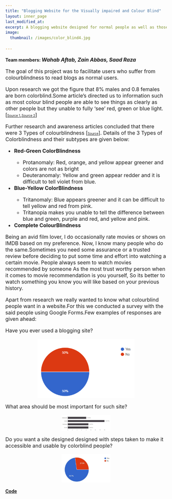 ```yaml
---
title: "Blogging Website for the Visually impaired and Colour Blind"
layout: inner_page
last_modified_at:
excerpt: A blogging website designed for normal people as well as those who are visually impaired or suffer from color-blindness.
image: 
  thumbnail: /images/color_blind4.jpg

---
```

<style>
ul,li,p{font-size:16px;}  
  
img{     
display: block;
margin-left: auto;
margin-right: auto;
max-width: 30%;
max-height: 30%;
    }
.bar{     
max-width: 60%;
max-height: 60%;
    }
</style>

<!-- <img src="/images/color_blind.jpg" class="center" width="400" height="400"> -->

<p class="inner-page">
<h4 style="display: inline;">Team members: <i style="font-size: 16px;">Wahab Aftab, Zain Abbas, Saad Raza</i></h4>
</p>
<p class="inner-page">
The goal of this project was to facilitate users who suffer from colourblindness to read blogs as normal users.
  
Upon research we got the figure that 8% males and 0.8 females are born colorblind.Some article’s directed us to information such as most colour blind people are able to see things as clearly as other people but they unable to fully ‘see’ red, green or blue light. [<a style="font-size: 10px" href="http://www.colourblindawareness.org">Source 1</a>,<a style="font-size: 10px" href="http://www.color-blindness.com/coblis-color-blindness-simulator/">Source 2</a>]

Further research and awareness articles concluded that there were 3 Types of colourblindness [<a style="font-size: 10px" href="https://www.nei.nih.gov/learn-about-eye-health/eye-conditions-and-diseases/color-blindness/types-color-blindness">Source</a>].
Details of the 3 Types of Colorblindness and their subtypes are given below:
<ul>
<b><li>Red-Green ColorBlindness</li></b>
  <ul>
    <li>Protanomaly: Red, orange, and yellow appear greener and colors are not as bright</li>
    <li>Deuteranomaly: Yellow and green appear redder and it is difficult to tell violet from blue.</li>
  </ul>
<b><li>Blue-Yellow ColorBlindness</li></b>
  <ul>
    <li>Tritanomaly: Blue appears greener and it can be difficult to tell yellow and red from pink.</li>
    <li>Tritanopia makes you unable to tell the difference between blue and green, purple and red, and yellow and pink.</li>
  </ul>
<b><li>Complete ColourBlindness</li></b>
</ul>
</p>

<p>
Being an avid film lover, I do occasionally rate movies or shows on IMDB based on my preference. Now, I know many people who do the same.Sometimes you need some assurance or a trusted review before deciding to put some time and effort into watching a certain movie. People always seem to watch movies recommended by someone As the most trust worthy person when it comes to movie recommendation is you yourself, So its better to watch something you know you will like based on your previous history.
</p>
  
<p class="inner-page">
Apart from research we really wanted to know what colourblind people want in a website.For this we conducted a survey with the said people using Google Forms.Few examples of responses are given ahead:
</p>
<p class="inner-page">Have you ever used a blogging site? </p>
<img class='bar' src="/images/color1.jpg" >
<p class="inner-page">What area should be most important for such site? </p>
<img src="/images/color2.jpg" >
<p class="inner-page">Do you want a site designed designed with steps taken to make it accessible and usable by colorblind people? </p>
<img src="/images/color4.jpg"  >

 
<h4><b><a href="https://github.com/wahabaftab/IMDB-Rating-Prediction">Code</a></b></h4>




